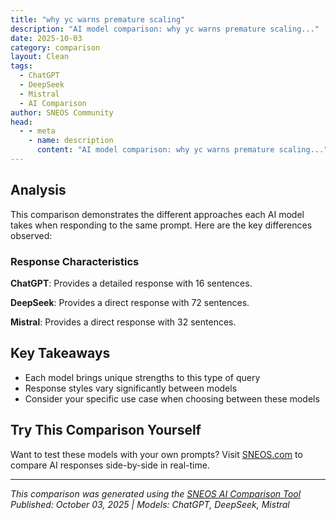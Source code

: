 ```yaml
---
title: "why yc warns premature scaling"
description: "AI model comparison: why yc warns premature scaling..."
date: 2025-10-03
category: comparison
layout: Clean
tags:
  - ChatGPT
  - DeepSeek
  - Mistral
  - AI Comparison
author: SNEOS Community
head:
  - - meta
    - name: description
      content: "AI model comparison: why yc warns premature scaling..."
---
```


<ChatComparison
  title="why yc warns premature scaling"
  prompt="why yc warns premature scaling"
  :responses='{
    "ChatGPT": "Y Combinator (YC) warns against premature scaling because scaling too early\u2014before a startup has a validated product-market fit\u2014can lead to wasted resources, inefficiencies, and ultimately, the failure of the business. Here are some key reasons why YC advises caution:\n\n1. **Unproven Product-Market Fit:**  \n   Scaling without confirming that customers truly want and value your product can cause you to spend heavily on sales, marketing, and operations for something that doesn\u2019t have sustainable demand.\n\n2. **Inefficient Use of Resources:**  \n   Premature scaling often means hiring too many employees too soon, expanding office space unnecessarily, or investing in expensive infrastructure. These costs can drain limited startup capital without producing corresponding revenue.\n\n3. **Operational Complexity:**  \n   As a company grows, complexity in management, communication, and processes increases. Scaling prematurely can introduce organizational problems before the startup has stable workflows and clear priorities.\n\n4. **Slower Iteration and Learning:**  \n   Early-stage startups need to iterate quickly based on customer feedback. Scaling too early can create rigid structures, making it harder to pivot or improve the product based on real-world usage.\n\n5. **Risk of Burnout:**  \n   Rapid growth without stable foundations can lead to stressed and overstretched teams, harming morale and productivity.\n\nYC\u2019s advice is to focus first on finding a strong product-market fit\u2014making sure there is a clear, repeatable demand from customers\u2014before accelerating hiring, marketing, and other scaling activities. This approach maximizes the chances of building a sustainable and successful company.",
    "DeepSeek": "Of course. This is a fantastic and crucial question. Y Combinator\u0027s warning about \u0022premature scaling\u0022 is one of their most famous and frequently repeated pieces of advice. It\u0027s not just a casual tip; it\u0027s a core principle born from witnessing thousands of startups succeed and fail.\n\nHere\u2019s a breakdown of why they warn against it, what it actually means, and the specific dangers it poses.\n\n### The Core Philosophy: \u0022Make Something People Want\u0022 First\n\nBefore anything else, a startup must find **Product-Market Fit (PMF)**. This is the moment when you have built a product that genuinely satisfies a strong market demand. Customers are buying (or using) it, retaining, and even referring others.\n\n**Premature scaling is essentially any significant effort to grow (scale) *before* you have reliably found PMF.**\n\nY Combinator\u0027s mantra is \u0022Make something people want.\u0022 Scaling before you\u0027ve done this is like trying to fill a leaky bucket. You might pour a lot of water (customers, money) in, but it will all just drain out, wasting immense resources.\n\n---\n\n### What Does \u0022Premature Scaling\u0022 Actually Look Like?\n\nIt\u0027s not just about hiring too many people. It can manifest in several ways:\n\n1.  **Scaling the Team Too Early:** Hiring a large sales and marketing team before you have a proven, repeatable sales process. Hiring multiple VPs before you have a stable product.\n2.  **Scaling Marketing Spend:** Spending huge amounts on ads (Facebook, Google) to acquire users who don\u0027t really need your product and thus quickly churn out.\n3.  **Scaling Infrastructure:** Over-engineering your tech stack for millions of users when you only have a few hundred. (The classic \u0022We need to build this on a microservices architecture from day one!\u0022 mistake).\n4.  **Scaling Features (Over-engineering the Product):** Building a vast, complex product with every possible feature instead of a simple, focused Minimum Viable Product (MVP) to test your core hypothesis.\n5.  **Scaling Geographically:** Trying to launch in multiple countries/cities before you\u0027ve even dominated your first small market.\n\n---\n\n### Why is it So Dangerous? The Specific Risks\n\nPremature scaling is often cited as one of the top reasons startups fail. Here\u2019s why:\n\n#### 1. It Masks a Flawed Product\nWhen you pour money into marketing, you can artificially inflate your user numbers. This creates a \u0022vanity metric\u0022 that hides the fact that users aren\u0027t engaged, don\u0027t love the product, and are churning rapidly. You\u0027re not solving the fundamental problem\u2014making a product people want\u2014you\u0027re just papering over it with cash.\n\n#### 2. It Burns Through Cash at an Unsustainable Rate\nCash is the lifeblood of a startup. Premature scaling is a massive hemorrhage.\n*   **High Customer Acquisition Cost (CAC):** You\u0027re spending a lot to get each customer.\n*   **Low Lifetime Value (LTV):** Those expensive customers don\u0027t stick around or spend much.\nWhen CAC \u003E LTV, your business model is fundamentally broken and will fail as soon as the funding runs out.\n\n#### 3. It Creates a Bloated, Inefficient Organization\nA large team hired before processes are clear leads to:\n*   **Communication Overhead:** More meetings, more bureaucracy, slower decision-making.\n*   **Fixed Costs:** Salaries are the biggest expense for most startups. A large team creates a high \u0022burn rate,\u0022 meaning you run out of money faster.\n*   **Inflexibility:** It becomes incredibly hard to pivot (change direction) with a large team that was hired for a specific, now-failed, plan.\n\n#### 4. It Locks You Into a Potentially Wrong Path\nOnce you\u0027ve hired a 50-person sales team and spent $100k on a branding campaign, it\u0027s psychologically and financially very difficult to admit your core product is wrong and you need to pivot. You\u0027ve built an entire machine around a flawed premise. The inertia to change becomes immense.\n\n#### 5. It Kills Company Culture\nHiring quickly often means lowering your standards. You bring in people who aren\u0027t a perfect cultural fit or aren\u0027t resilient enough for the early-stage chaos. This can poison the culture for the early, crucial team members and create a disjointed organization.\n\n### The YC Antidote: What to Do Instead\n\nYC advises the exact opposite of premature scaling. Their model is:\n\n1.  **Do Things That Don\u0027t Scale:** In the very beginning, manually recruit your first users. Talk to them one-on-one. Provide white-glove service. This is the only way to get the deep feedback needed to find PMF.\n2.  **Focus on a Small, Simple Product (MVP):** Build the absolute smallest thing that can deliver your core value proposition. Nothing more.\n3.  **Get to \u0022Default Alive\u0022:** A startup is \u0022default alive\u0022 if its current revenue and growth trajectory mean it will eventually become profitable without needing to raise more money. The path to this is having a product people are willing to pay for, not one you have to force on them.\n4.  **Measure Real Engagement, Not Vanity Metrics:** Track retention, active usage, and customer love (e.g., through Net Promoter Score). If these numbers are strong and growing organically, *then* you have the signal to start scaling.\n\n### In a Nutshell\n\n**YC warns against premature scaling because it is the most efficient way to kill a promising startup.** It burns cash, hides the real problem, creates organizational chaos, and prevents the founders from doing the one thing that matters most in the early days: **finding a product that a small group of users loves.**\n\nOnce you have that, scaling becomes the logical and much less risky next step.",
    "Mistral": "Y Combinator (YC), a prominent startup accelerator, often warns against premature scaling for several important reasons:\n\n1. **Resource Drain**: Premature scaling can quickly deplete a startup\u0027s limited resources, including time, money, and human capital. This can leave the company vulnerable and unable to pivot or adapt to market changes.\n\n2. **Lack of Product-Market Fit**: Before scaling, it\u0027s crucial to achieve product-market fit\u2014ensuring that your product satisfies a strong market demand. Scaling before this fit is achieved can lead to wasted efforts and resources.\n\n3. **Operational Complexity**: Scaling introduces operational complexities that a startup may not be ready to handle. This includes managing larger teams, more complex processes, and increased customer demands.\n\n4. **Dilution of Focus**: Early-stage startups need to focus on core activities like product development, customer acquisition, and market validation. Premature scaling can dilute this focus, leading to suboptimal performance in critical areas.\n\n5. **Increased Risk**: Scaling too early can expose the startup to increased risks, such as financial instability, operational inefficiencies, and market misalignment. These risks can be particularly damaging for a young company.\n\n6. **Customer Experience**: Rapid scaling without a solid foundation can lead to poor customer experiences. This can damage the startup\u0027s reputation and make it harder to recover later.\n\n7. **Investor Concerns**: Investors often look for startups that have a clear path to profitability and sustainable growth. Premature scaling can signal to investors that the startup is not managing its resources effectively, potentially affecting future funding rounds.\n\n8. **Talent Management**: Scaling requires hiring more people, which can be challenging if the startup hasn\u0027t established a strong culture and effective management practices. Hiring too quickly can lead to poor cultural fit and inefficiencies.\n\n9. **Market Timing**: Timing is crucial in the startup world. Scaling too early might mean entering the market before it\u0027s ready for your product, leading to wasted efforts and resources.\n\n10. **Learning and Adaptation**: Startups need time to learn from their early customers and adapt their products accordingly. Premature scaling can limit this learning process, making it harder to refine the product and business model.\n\nYC\u0027s warnings are based on the experiences of many startups that have faced these challenges. By focusing on achieving product-market fit and building a solid foundation before scaling, startups can increase their chances of long-term success."
  }'
  published-date="20:42"
/>

## Analysis

This comparison demonstrates the different approaches each AI model takes when responding to the same prompt. Here are the key differences observed:

### Response Characteristics

**ChatGPT**: Provides a detailed response with 16 sentences. 

**DeepSeek**: Provides a direct response with 72 sentences. 

**Mistral**: Provides a direct response with 32 sentences. 

## Key Takeaways

- Each model brings unique strengths to this type of query
- Response styles vary significantly between models
- Consider your specific use case when choosing between these models

## Try This Comparison Yourself

Want to test these models with your own prompts? Visit [SNEOS.com](https://sneos.com) to compare AI responses side-by-side in real-time.

---

*This comparison was generated using the [SNEOS AI Comparison Tool](https://sneos.com)*
*Published: October 03, 2025 | Models: ChatGPT, DeepSeek, Mistral*
